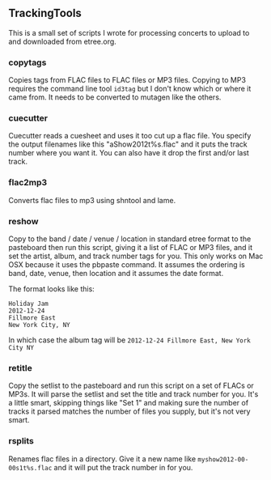 TrackingTools
-------------

This is a small set of scripts I wrote for processing concerts to upload to and downloaded from etree.org.

### copytags

Copies tags from FLAC files to FLAC files or MP3 files.
Copying to MP3 requires the command line tool `id3tag` but I don't know
which or where it came from.  It needs to be converted to mutagen like the others.


### cuecutter

Cuecutter reads a cuesheet and uses it too cut up a flac file.  You
specify the output filenames like this "aShow2012t%s.flac" and it puts
the track number where you want it.  You can also have it drop the
first and/or last track.

### flac2mp3

Converts flac files to mp3 using shntool and lame.

### reshow

Copy to the band / date / venue / location in standard etree format to
the pasteboard then run this script, giving it a list of FLAC or MP3 files,
and it set the artist, album, and track number tags for you.  This
only works on Mac OSX because it uses the pbpaste command.  It assumes
the ordering is band, date, venue, then location and it assumes the
date format.

The format looks like this:

    Holiday Jam
    2012-12-24
    Fillmore East
    New York City, NY

In which case the album tag will be `2012-12-24 Fillmore East, New York City NY`

### retitle

Copy the setlist to the pasteboard and run this script on a set of
FLACs or MP3s.  It will parse the setlist and set the title and track
number for you.  It's a little smart, skipping things like "Set 1" and
making sure the number of tracks it parsed matches the number of files
you supply, but it's not very smart.

### rsplits

Renames flac files in a directory.  Give it a new name like
`myshow2012-00-00s1t%s.flac` and it will put the track number in for
you.

